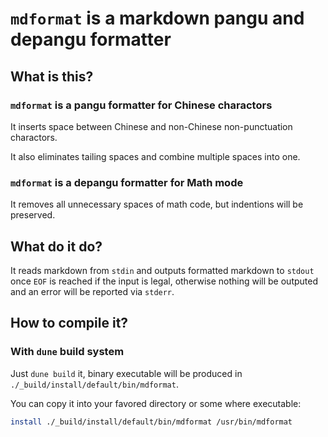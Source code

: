 # `mdformat` is a markdown pangu and depangu formatter

## What is this?

### `mdformat` is a pangu formatter for Chinese charactors

It inserts space between Chinese and non-Chinese non-punctuation charactors.

It also eliminates tailing spaces and combine multiple spaces into one.

### `mdformat` is a depangu formatter for Math mode

It removes all unnecessary spaces of math code, but indentions will be preserved.

## What do it do?

It reads markdown from `stdin` and outputs formatted markdown to `stdout` once `EOF` is reached if the input is legal, otherwise nothing will be outputed and an error will be reported via `stderr`.

## How to compile it?

### With `dune` build system

Just `dune build` it, binary executable will be produced in `./_build/install/default/bin/mdformat`.

You can copy it into your favored directory or some where executable:

```sh
install ./_build/install/default/bin/mdformat /usr/bin/mdformat 
```